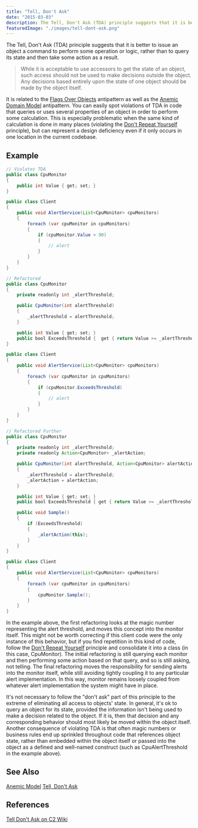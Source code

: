 ```yaml
---
title: "Tell, Don't Ask"
date: "2015-03-03"
description: The Tell, Don't Ask (TDA) principle suggests that it is better to issue an object a command to perform some operation or logic, rather than to query its state and then take some action as a result.
featuredImage: "./images/tell-dont-ask.png"
---
```


The Tell, Don't Ask (TDA) principle suggests that it is better to issue an object a command to perform some operation or logic, rather than to query its state and then take some action as a result.

> While it is acceptable to use accessors to get the state of an object, such access should not be used to make decisions outside the object. Any decisions based entirely upon the state of one object should be made by the object itself.

It is related to the [Flags Over Objects](/antipatterns/flags-over-objects) antipattern as well as the [Anemic Domain Model](/domain-driven-design/anemic-model/) antipattern. You can easily spot violations of TDA in code that queries or uses several properties of an object in order to perform some calculation. This is especially problematic when the same kind of calculation is done in many places (violating the [Don't Repeat Yourself](/principles/dont-repeat-yourself/) principle), but can represent a design deficiency even if it only occurs in one location in the current codebase.

## Example

``` java
// Violates TDA
public class CpuMonitor
{
    public int Value { get; set; }
}

public class Client
{
    public void AlertService(List<CpuMonitor> cpuMonitors)
    {
        foreach (var cpuMonitor in cpuMonitors)
        {
            if (cpuMonitor.Value > 90)
            {
                // alert
            }
        }
    }
}
```

```java
// Refactored
public class CpuMonitor
{
    private readonly int _alertThreshold;

    public CpuMonitor(int alertThreshold)
    {
        _alertThreshold = alertThreshold;
    }

    public int Value { get; set; }
    public bool ExceedsThreshold {  get { return Value >= _alertThreshold; } }
}

public class Client
{
    public void AlertService(List<CpuMonitor> cpuMonitors)
    {
        foreach (var cpuMonitor in cpuMonitors)
        {
            if (cpuMonitor.ExceedsThreshold)
            {
                // alert
            }
        }
    }
}
```

```java
// Refactored Further
public class CpuMonitor
{
    private readonly int _alertThreshold;
    private readonly Action<CpuMonitor> _alertAction;

    public CpuMonitor(int alertThreshold, Action<CpuMonitor> alertAction)
    {
        _alertThreshold = alertThreshold;
        _alertAction = alertAction;
    }

    public int Value { get; set; }
    public bool ExceedsThreshold { get { return Value >= _alertThreshold; } }

    public void Sample()
    {
        if (ExceedsThreshold)
        {
            _alertAction(this);
        }
    }
}

public class Client
{
    public void AlertService(List<CpuMonitor> cpuMonitors)
    {
        foreach (var cpuMonitor in cpuMonitors)
        {
            cpuMonitor.Sample();
        }
    }
}
```

In the example above, the first refactoring looks at the magic number representing the alert threshold, and moves this concept into the monitor itself. This might not be worth correcting if this client code were the only instance of this behavior, but if you find repetition in this kind of code, follow the [Don't Repeat Yourself](/principles/dont-repeat-yourself/) principle and consolidate it into a class (in this case, CpuMonitor). The initial refactoring is still querying each monitor and then performing some action based on that query, and so is still asking, not telling. The final refactoring moves the responsibility for sending alerts into the monitor itself, while still avoiding tightly coupling it to any particular alert implementation. In this way, monitor remains loosely coupled from whatever alert implementation the system might have in place.

It's not necessary to follow the "don't ask" part of this principle to the extreme of eliminating all access to objects' state. In general, it's ok to query an object for its state, provided the information isn't being used to make a decision related to the object. If it is, then that decision and any corresponding behavior should most likely be moved within the object itself. Another consequence of violating TDA is that often magic numbers or business rules end up sprinkled throughout code that references object state, rather than embedded within the object itself or passed into the object as a defined and well-named construct (such as CpuAlertThreshold in the example above).

## See Also

[Anemic Model](/domain-driven-design/anemic-model/)
[Tell, Don't Ask](https://youtu.be/AcYcbBVmZew)

## References

[Tell Don't Ask on C2 Wiki](http://c2.com/cgi/wiki?TellDontAsk)
